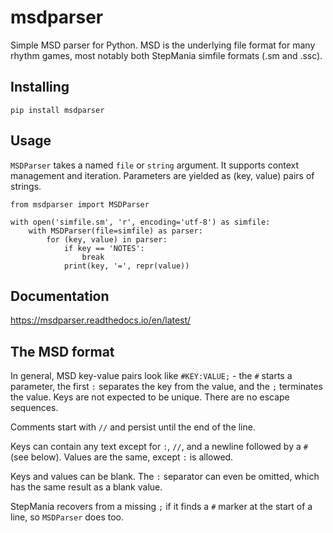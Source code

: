 # msdparser

Simple MSD parser for Python. MSD is the underlying file format for many rhythm games, most notably both StepMania simfile formats (.sm and .ssc).

## Installing

    pip install msdparser

## Usage

`MSDParser` takes a named `file` or `string` argument. It supports context management and iteration. Parameters are yielded as (key, value) pairs of strings.

    from msdparser import MSDParser

    with open('simfile.sm', 'r', encoding='utf-8') as simfile:
        with MSDParser(file=simfile) as parser:
            for (key, value) in parser:
                if key == 'NOTES':
                    break
                print(key, '=', repr(value))

## Documentation

https://msdparser.readthedocs.io/en/latest/

## The MSD format

In general, MSD key-value pairs look like `#KEY:VALUE;` - the `#` starts a parameter, the first `:` separates the key from the value, and the `;` terminates the value. Keys are not expected to be unique. There are no escape sequences.

Comments start with `//` and persist until the end of the line.

Keys can contain any text except for `:`, `//`, and a newline followed by a `#` (see below). Values are the same, except `:` is allowed.

Keys and values can be blank. The `:` separator can even be omitted, which has the same result as a blank value.

StepMania recovers from a missing `;` if it finds a `#` marker at the start of a line, so `MSDParser` does too.